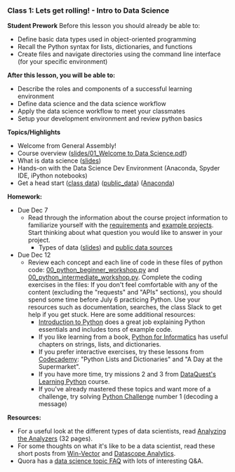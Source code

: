 ### Class 1: Lets get rolling! - Intro to Data Science

**Student Prework**
Before this lesson you should already be able to:
* Define basic data types used in object-oriented programming
* Recall the Python syntax for lists, dictionaries, and functions
* Create files and navigate directories using the command line interface (for your specific environment)

**After this lesson, you will be able to:**
* Describe the roles and components of a successful learning environment
* Define data science and the data science workflow
* Apply the data science workflow to meet your classmates
* Setup your development environment and review python basics

**Topics/Highlights**
* Welcome from General Assembly!
* Course overview ([slides/01_Welcome to Data Science.pdf](https://github.com/Morrisdata/DS/blob/master/01_Welcome_To_Data_Science/GA%20Data%20Science%202024%20-%2001%20Welcome%20To%20Data%20Science.pdf))
* What is data science ([slides](slides/01_data_science_intro.pdf))
* Hands-on with the Data Science Dev Environment (Anaconda, Spyder IDE, iPython notebooks) 
* Get a head start ([class data](https://github.com/Morrisdata/data)) ([public_data]())       ([Anaconda]()) 

<!--		* Our very own Kevin McAlear's [Hater News DAT project](http://haternews.co/?network=twitter) on the GA gallery
-->
**Homework:**
* Due Dec 7
	* Read through the information about the course project information to familiarize yourself with the [requirements](project/README.md) and [example projects](/project/project_examples/README.md).  Start thinking about what question you would like to answer in your project.
		* Types of data ([slides](slides/01_types_of_data.pdf)) and [public data sources](project/public_data.md)
* Due Dec 12
	* Review each concept and each line of code in these files of python code: [00_python_beginner_workshop.py](code/00_python_beginner_workshop.py) and [00_python_intermediate_workshop.py](code/00_python_intermediate_workshop.py). Complete the coding exercises in the files: If you don't feel comfortable with any of the content (excluding the "requests" and "APIs" sections), you should spend some time before July 6 practicing Python.  Use your resources such as documentation, searches, the class Slack to get help if you get stuck.  Here are some additional resources:
	    * [Introduction to Python](http://introtopython.org/) does a great job explaining Python essentials and includes tons of example code.
	    * If you like learning from a book, [Python for Informatics](http://www.pythonlearn.com/html-270/) has useful chapters on strings, lists, and dictionaries.
	    * If you prefer interactive exercises, try these lessons from [Codecademy](http://www.codecademy.com/en/tracks/python): "Python Lists and Dictionaries" and "A Day at the Supermarket".
	    * If you have more time, try missions 2 and 3 from [DataQuest's Learning Python](https://www.dataquest.io/course/learning-python) course.
	    * If you've already mastered these topics and want more of a challenge, try solving [Python Challenge](http://www.pythonchallenge.com/) number 1 (decoding a message)

**Resources:**
* For a useful look at the different types of data scientists, read [Analyzing the Analyzers](http://cdn.oreillystatic.com/oreilly/radarreport/0636920029014/Analyzing_the_Analyzers.pdf) (32 pages).
* For some thoughts on what it's like to be a data scientist, read these short posts from [Win-Vector](http://www.win-vector.com/blog/2012/09/on-being-a-data-scientist/) and [Datascope Analytics](http://datascopeanalytics.com/what-we-think/2014/07/31/six-qualities-of-a-great-data-scientist).
* Quora has a [data science topic FAQ](https://www.quora.com/Data-Science) with lots of interesting Q&A.
